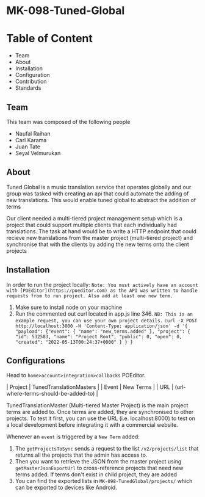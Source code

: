 # MK-098-Tuned-Global

# Table of Content

- Team
- About
- Installation
- Configuration
- Contribution
- Standards

## Team

This team was composed of the following people

- Naufal Raihan
- Carl Karama
- Juan Tate
- Seyal Velmurukan

## About

Tuned Global is a music translation service that operates globally and our group was tasked with creating an api that could automate
the adding of new translations. This would enable tuned global to abstract the addition of terms

Our client needed a multi-tiered project management setup which is a project that could support multiple clients that each individually
had translations. The task at hand would be to write a HTTP endpoint that could recieve new translations from the master project (multi-tiered project)
and synchronise that with the clients by adding the new terms onto the client projects

## Installation

In order to run the project locally: `Note: You must actively have an account with [POEditor](https://poeditor.com) as the API was written to handle requests from to run project. Also add at least one new term.`

1. Make sure to install node on your machine
2. Run the commented out curl located in app.js line 346. `NB: This is an example request, you can use your own project details.`
   `curl -X POST http://localhost:3000 -H 'Content-Type: application/json' -d '{ "payload": {"event": { "name": "new_terms.added" }, "project": { "id": 532583, "name": "Project Root", "public": 0, "open": 0, "created": "2022-05-13T00:24:37+0000" } } }`

## Configurations

Head to `home>account>integration>callbacks` POEditor.

| Project | TunedTranslationMasters |
| Event | New Terms |
| URL | (url-where-terms-should-be-added-to) |

TunedTranslationMaster (Multi-tiered Master Project) is the main project terms are added to. Once terms are added, they are synchronised to other projects. To test it first, you can use the URL (i.e. localhost:8000) to test on a local development before integrating it with a commercial website.

Whenever an `event` is triggered by a `New Term` added:

1. The `getProjectsToSync` sends a request to the list `/v2/projects/list` that returns all the projects that the admin has access to.
2. Then you want to retrieve the JSON from the master project using `getMasterJsonExportUrl` to cross-reference projects that need new terms added. If terms don't exist in child project, they are added
3. You can find the exported lists in `MK-098-TunedGlobal/projects/` which can be exported to devices like Android.
